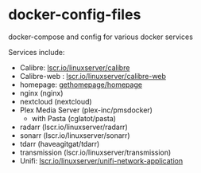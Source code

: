 # docker-config-files
docker-compose and config for various docker services

Services include:
- Calibre: [lscr.io/linuxserver/calibre](https://github.com/linuxserver/docker-calibre)
- Calibre-web : [lscr.io/linuxserver/calibre-web](https://github.com/linuxserver/docker-calibre-web)
- homepage: [gethomepage/homepage](https://github.com/gethomepage/homepage)
- nginx (nginx)
- nextcloud (nextcloud)
- Plex Media Server (plex-inc/pmsdocker)
  - with Pasta (cglatot/pasta)
- radarr (lscr.io/linuxserver/radarr)
- sonarr (lscr.io/linuxserver/sonarr)
- tdarr (haveagitgat/tdarr)
- transmission (lscr.io/linuxserver/transmission)
- Unifi: [lscr.io/linuxserver/unifi-network-application](https://github.com/linuxserver/docker-unifi-network-application)
